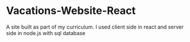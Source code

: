 # Vacations-Website-React

A site built as part of my curriculum. I used client side in react and server side in node.js with sql database
